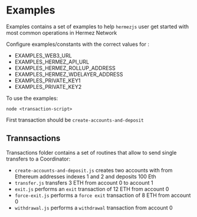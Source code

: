 
# Examples
Examples contains a set of examples to help `hermezjs` user get started with most common operations in Hermez Network

Configure examples/constants with the correct values for :
- EXAMPLES_WEB3_URL 
- EXAMPLES_HERMEZ_API_URL 
- EXAMPLES_HERMEZ_ROLLUP_ADDRESS 
- EXAMPLES_HERMEZ_WDELAYER_ADDRESS 
- EXAMPLES_PRIVATE_KEY1 
- EXAMPLES_PRIVATE_KEY2 

To use the examples:
```
node <transaction-script> 
```
First transaction should be `create-accounts-and-deposit`

## Trannsactions
Transactions folder contains a set of routines that allow to send single transfers to a Coordinator:
- `create-accounts-and-deposit.js` creates two accounts with from Ethereum addresses indexes 1 and 2 and deposits 100 Eth
- `transfer.js` transfers 3 ETH from account 0 to account 1
- `exit.js` performs an `exit` transaction of 12 ETH from account 0 
- `force-exit.js` performs a `force exit` transaction of 8 ETH from account 0 
- `withdrawal.js` performs a `withdrawal` transaction from account 0 



